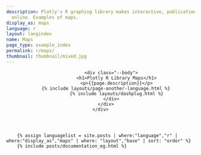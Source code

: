```yaml
---
description: Plotly's R graphing library makes interactive, publication-quality graphs
  online. Examples of maps.
display_as: maps
language: r
layout: langindex
name: Maps
page_type: example_index
permalink: r/maps/
thumbnail: thumbnail/mixed.jpg
---
```


<header class="--welcome">
	<div class="--welcome-body">
		<!--div.--wrap-inner-->
		<div class="--title">

			<div class="--body">
				<h1>Plotly R Library Maps</h1>
				<p>{{page.description}}</p>
        {% include layouts/page-another-language.html %}
				{% include layouts/dashplug.html %}
			</div>
		</div>
	</div>
</header>

		{% assign languagelist = site.posts | where:"language","r" | where:"display_as","maps" | where: "layout","base" | sort: "order" %}
        {% include posts/documentation_eg.html %}
